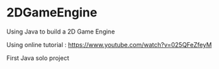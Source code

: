# 2DGameEngine
Using Java to build a 2D Game Engine

Using online tutorial : https://www.youtube.com/watch?v=025QFeZfeyM

First Java solo project
